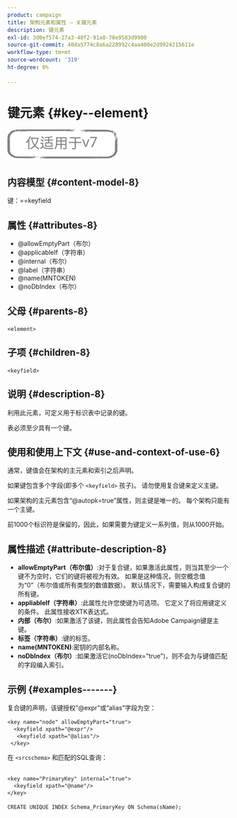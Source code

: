 ```yaml
---
product: campaign
title: 架构元素和属性 — 关键元素
description: 键元素
exl-id: 3d0ef574-27a3-40f2-91a0-70e9583d9980
source-git-commit: 40da5774c8a6a228992c4aa400e2d9924215611e
workflow-type: tm+mt
source-wordcount: '319'
ht-degree: 0%

---
```


# 键元素 {#key--element}

![](../../../assets/v7-only.svg)

## 内容模型 {#content-model-8}

键：==keyfield

## 属性 {#attributes-8}

* @allowEmptyPart（布尔）
* @applicableIf（字符串）
* @internal（布尔）
* @label（字符串）
* @name(MNTOKEN)
* @noDbIndex（布尔）

## 父母 {#parents-8}

`<element>`

## 子项 {#children-8}

`<keyfield>`

## 说明 {#description-8}

利用此元素，可定义用于标识表中记录的键。

表必须至少具有一个键。

## 使用和使用上下文 {#use-and-context-of-use-6}

通常，键值会在架构的主元素和索引之后声明。

如果键包含多个字段(即多个 `<keyfield>` 孩子)。 请勿使用复合键来定义主键。

如果架构的主元素包含“@autopk=true”属性，则主键是唯一的。 每个架构只能有一个主键。

前1000个标识符是保留的，因此，如果需要为键定义一系列值，则从1000开始。

## 属性描述 {#attribute-description-8}

* **allowEmptyPart（布尔值）**:对于复合键，如果激活此属性，则当其至少一个键不为空时，它们的键将被视为有效。 如果是这种情况，则空概念值为“0”（布尔值或所有类型的数值数据）。 默认情况下，需要输入构成复合键的所有键。
* **appliableIf（字符串）**:此属性允许您使键为可选项。 它定义了将应用键定义的条件。 此属性接收XTK表达式。
* **内部（布尔）**:如果激活了该键，则此属性会告知Adobe Campaign键是主键。
* **标签（字符串）**:键的标签。
* **name(MNTOKEN)**:密钥的内部名称。
* **noDbIndex（布尔）**:如果激活它(noDbIndex=&quot;true&quot;)，则不会为与键值匹配的字段编入索引。

## 示例 {#examples-------}

复合键的声明，该键授权“@expr”或“alias”字段为空：

```
<key name="node" allowEmptyPart="true">
  <keyfield xpath="@expr"/>
   <keyfield xpath="@alias"/>
 </key>
```

在 `<srcschema>`  和匹配的SQL查询：

```
 
<key name="PrimaryKey" internal="true">  
  <keyfield xpath="@name"/>
</key>

CREATE UNIQUE INDEX Schema_PrimaryKey ON Schema(sName);
```
